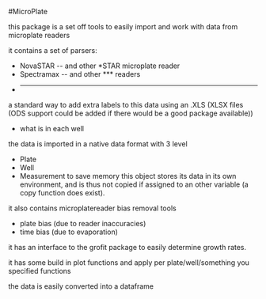 #MicroPlate

this package is a set off tools to easily import and work with data from microplate readers

it contains a set of parsers:
- NovaSTAR -- and other *STAR microplate reader
- Spectramax -- and other *** readers
- ****

a standard way to add extra labels to this data using an .XLS (XLSX files (ODS support could be added if there would be a good package available))
- what is in each well

the data is imported in a native data format with 3 level 
- Plate
- Well
- Measurement
to save memory this object stores its data in its own environment, and is thus not copied if assigned to an other variable (a copy function does exist).

it also contains microplatereader bias removal tools
- plate bias (due to reader inaccuracies)
- time bias (due to evaporation)

it has an interface to the grofit package to easily determine growth rates.

it has some build in plot functions
and apply per plate/well/something you specified functions

the data is easily converted into a dataframe





